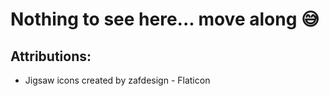 # Nothing to see here... move along 😅

## Attributions:
- Jigsaw icons created by zafdesign - Flaticon
